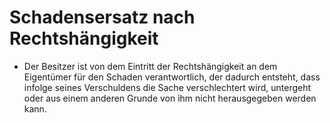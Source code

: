 # Schadensersatz nach Rechtshängigkeit

- Der Besitzer ist von dem Eintritt der Rechtshängigkeit an dem Eigentümer für den Schaden verantwortlich, der dadurch entsteht, dass infolge seines Verschuldens die Sache verschlechtert wird, untergeht oder aus einem anderen Grunde von ihm nicht herausgegeben werden kann.

